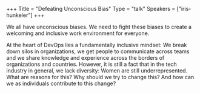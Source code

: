 +++
Title = "Defeating Unconscious Bias"
Type = "talk"
Speakers = ["iris-hunkeler"]
+++

We all have unconscious biases. We need to fight these biases to create a welcoming and inclusive work environment for everyone.

At the heart of DevOps lies a fundamentally inclusive mindset: We break down silos in organizations, we get people to communicate across teams and we share knowledge and experience across the borders of organizations and countries. However, it is still a fact that in the tech industry in general, we lack diversity: Women are still underrepresented. What are reasons for this? Why should we try to change this? And how can we as individuals contribute to this change?


